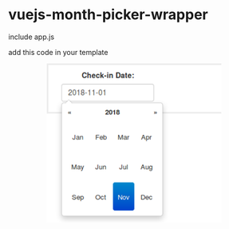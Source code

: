 # vuejs-month-picker-wrapper
include app.js

add this code in your template
<dt-picker v-model="check_in" :value="check_in"></dt-picker>


<p align="center">
  <img src="Picker.png" width="350"/>
</p>